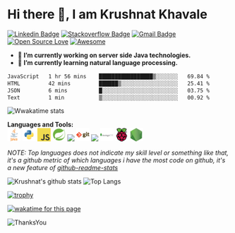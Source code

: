 # Hi there 👋, I am Krushnat Khavale

[![Linkedin Badge](https://img.shields.io/badge/-krushnatkhawale-blue?style=flat-square&logo=Linkedin&logoColor=white&link=https://www.linkedin.com/in/krushnat-khavale/)](https://www.linkedin.com/in/krushnat-khavale/)
[![Stackoverflow Badge](https://img.shields.io/badge/-Stackoverflow-4CA143?style=flat-square&logo=Stackoverflow&logoColor=white&link=https://stackoverflow.com/users/1446358/wosimosi)](https://stackoverflow.com/users/1446358/wosimosi)
[![Gmail Badge](https://img.shields.io/badge/-krushnatkhavale@gmail.com-c14438?style=flat-square&logo=Gmail&logoColor=white&link=mailto:krushnatkhawale@gmail.com)](mailto:krushnatkhawale@gmail.com)
[![Open Source Love](https://badges.frapsoft.com/os/v2/open-source.svg?v=103)](https://github.com/krushnatkhawale) [![Awesome](https://cdn.rawgit.com/sindresorhus/awesome/d7305f38d29fed78fa85652e3a63e154dd8e8829/media/badge.svg)](https://github.com/krushnatkhawale)

- 🔭 **I’m currently working on server side Java technologies.**
- 🌱 **I’m currently learning natural language processing.**


<!--START_SECTION:waka-->
```text
JavaScript   1 hr 56 mins    █████████████████▒░░░░░░░   69.84 % 
HTML         42 mins         ██████▒░░░░░░░░░░░░░░░░░░   25.41 % 
JSON         6 mins          █░░░░░░░░░░░░░░░░░░░░░░░░   03.75 % 
Text         1 min           ▒░░░░░░░░░░░░░░░░░░░░░░░░   00.92 % 
```
<!--END_SECTION:waka-->


![Wwakatime stats](https://github-readme-stats-taupe-two.vercel.app/api/wakatime?username=krushnatkhawale&hide_title=true&hide_border=true&langs_count=5&bg_color=00000000&text_color=777)


**Languages and Tools:**  
<img height="30" src="https://raw.githubusercontent.com/github/explore/80688e429a7d4ef2fca1e82350fe8e3517d3494d/topics/java/java.png">
<img height="30" src="https://github.com/Pythunder/explore/blob/80688e429a7d4ef2fca1e82350fe8e3517d3494d/topics/python/python.png">
<img height="30" src="https://raw.githubusercontent.com/github/explore/80688e429a7d4ef2fca1e82350fe8e3517d3494d/topics/javascript/javascript.png">
<img height="30" src="https://github.com/Pythunder/explore/blob/80688e429a7d4ef2fca1e82350fe8e3517d3494d/topics/spring-boot/spring-boot.png">
<img height="30" src="https://github.com/Pythunder/explore/blob/80688e429a7d4ef2fca1e82350fe8e3517d3494d/topics/aws/aws.png">
<img height="30" src="https://github.com/Pythunder/explore/blob/80688e429a7d4ef2fca1e82350fe8e3517d3494d/topics/git/git.png">
<img height="30" src="https://github.com/Pythunder/explore/blob/80688e429a7d4ef2fca1e82350fe8e3517d3494d/topics/gradle/gradle.png">
<img height="30" src="https://github.com/Pythunder/explore/blob/80688e429a7d4ef2fca1e82350fe8e3517d3494d/topics/mongodb/mongodb.png">
<img height="30" src="https://github.com/Pythunder/explore/blob/80688e429a7d4ef2fca1e82350fe8e3517d3494d/topics/raspberry-pi/raspberry-pi.png">
<img height="30" src="https://raw.githubusercontent.com/github/explore/80688e429a7d4ef2fca1e82350fe8e3517d3494d/topics/nodejs/nodejs.png">

*NOTE: Top languages does not indicate my skill level or something like that, it's a github metric of which languages i have the most code on github, it's a new feature of [github-readme-stats](https://github.com/krushnatkhawale/github-readme-stats)*

![Krushnat's github stats](https://github-readme-stats.vercel.app/api?username=krushnatkhawale&show_icons=true) ![Top Langs](https://github-readme-stats.vercel.app/api/top-langs/?username=krushnatkhawale&layout=compact)

[![trophy](https://github-profile-trophy.vercel.app/?username=krushnatkhawale&theme=monokai&margin-w=15&margin-h=15&&no-frame=true&row=1)](https://github.com/ryo-ma/github-profile-trophy)


[![wakatime for this page](https://wakatime.com/badge/user/c0c95904-b67a-4a62-bb09-8d5a5255068b/project/1c714a5d-d783-4d40-9897-409debbac3ab.svg)](https://wakatime.com/badge/user/c0c95904-b67a-4a62-bb09-8d5a5255068b/project/1c714a5d-d783-4d40-9897-409debbac3ab)

![ThanksYou](https://img.shields.io/badge/🙏Thank_You_For_Spending_a_Moment_On_My_Profile,_Happy_Coding,_All_The_Very_Best-dodgerred.svg?style=for-the-badge)
